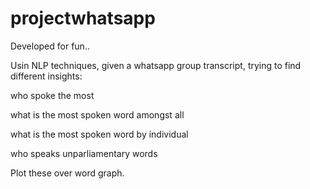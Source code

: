 # projectwhatsapp

Developed for fun..



Usin NLP techniques, given a whatsapp group transcript, trying to find different insights:

  who spoke the most
  
  what is the most spoken word amongst all
  
  what is the most spoken word by individual
  
  who speaks unparliamentary words
  
Plot these over word graph. 
